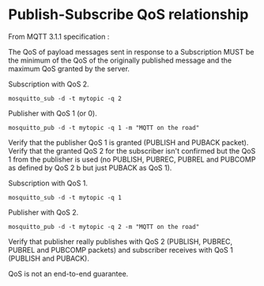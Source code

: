 # Publish-Subscribe QoS relationship

From MQTT 3.1.1 specification :

The QoS of payload messages sent in response to a Subscription MUST be the minimum of the QoS of the originally published message and the maximum QoS granted by the server.

Subscription with QoS 2.

```
mosquitto_sub -d -t mytopic -q 2
```

Publisher with QoS 1 (or 0).

```
mosquitto_pub -d -t mytopic -q 1 -m "MQTT on the road"
```

Verify that the publisher QoS 1 is granted (PUBLISH and PUBACK packet).
Verify that the granted QoS 2 for the subscriber isn't confirmed but the QoS 1 from the publisher is used (no PUBLISH, PUBREC, PUBREL and PUBCOMP as defined by QoS 2 b but just PUBACK as QoS 1).

Subscription with QoS 1.

```
mosquitto_sub -d -t mytopic -q 1
```

Publisher with QoS 2.

```
mosquitto_pub -d -t mytopic -q 2 -m "MQTT on the road"
```

Verify that publisher really publishes with QoS 2 (PUBLISH, PUBREC, PUBREL and PUBCOMP packets) and subscriber receives with QoS 1 (PUBLISH and PUBACK).

QoS is not an end-to-end guarantee.